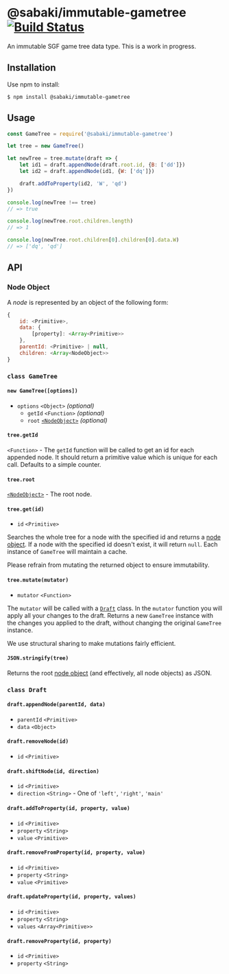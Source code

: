 # @sabaki/immutable-gametree [![Build Status](https://travis-ci.org/SabakiHQ/immutable-gametree.svg?branch=master)](https://travis-ci.org/SabakiHQ/immutable-gametree)

An immutable SGF game tree data type. This is a work in progress.

## Installation

Use npm to install:

~~~
$ npm install @sabaki/immutable-gametree
~~~

## Usage

~~~js
const GameTree = require('@sabaki/immutable-gametree')

let tree = new GameTree()

let newTree = tree.mutate(draft => {
    let id1 = draft.appendNode(draft.root.id, {B: ['dd']})
    let id2 = draft.appendNode(id1, {W: ['dq']})

    draft.addToProperty(id2, 'W', 'qd')
})

console.log(newTree !== tree)
// => true

console.log(newTree.root.children.length)
// => 1

console.log(newTree.root.children[0].children[0].data.W)
// => ['dq', 'qd']
~~~

## API

### Node Object

A *node* is represented by an object of the following form:

~~~js
{
    id: <Primitive>,
    data: {
        [property]: <Array<Primitive>>
    },
    parentId: <Primitive> | null,
    children: <Array<NodeObject>>
}
~~~

### `class GameTree`
#### `new GameTree([options])`

- `options` `<Object>` *(optional)*
    - `getId` `<Function>` *(optional)*
    - `root` [`<NodeObject>`](#node-object) *(optional)*

#### `tree.getId`

`<Function>` - The `getId` function will be called to get an id for each appended node. It should return a primitive value which is unique for each call. Defaults to a simple counter.

#### `tree.root`

[`<NodeObject>`](#node-object) - The root node.

#### `tree.get(id)`

- `id` `<Primitive>`

Searches the whole tree for a node with the specified id and returns a [node object](#node-object). If a node with the specified id doesn't exist, it will return `null`. Each instance of `GameTree` will maintain a cache.

Please refrain from mutating the returned object to ensure immutability.

#### `tree.mutate(mutator)`

- `mutator` `<Function>`

The `mutator` will be called with a [`Draft`](#class-draft) class. In the `mutator` function you will apply all your changes to the draft. Returns a new `GameTree` instance with the changes you applied to the draft, without changing the original `GameTree` instance.

We use structural sharing to make mutations fairly efficient.

#### `JSON.stringify(tree)`

Returns the root [node object](#node-object) (and effectively, all node objects) as JSON.

### `class Draft`

#### `draft.appendNode(parentId, data)`

- `parentId` `<Primitive>`
- `data` `<Object>`

#### `draft.removeNode(id)`

- `id` `<Primitive>`

#### `draft.shiftNode(id, direction)`

- `id` `<Primitive>`
- `direction` `<String>` - One of `'left'`, `'right'`, `'main'`

#### `draft.addToProperty(id, property, value)`

- `id` `<Primitive>`
- `property` `<String>`
- `value` `<Primitive>`

#### `draft.removeFromProperty(id, property, value)`

- `id` `<Primitive>`
- `property` `<String>`
- `value` `<Primitive>`

#### `draft.updateProperty(id, property, values)`

- `id` `<Primitive>`
- `property` `<String>`
- `values` `<Array<Primitive>>`

#### `draft.removeProperty(id, property)`

- `id` `<Primitive>`
- `property` `<String>`
